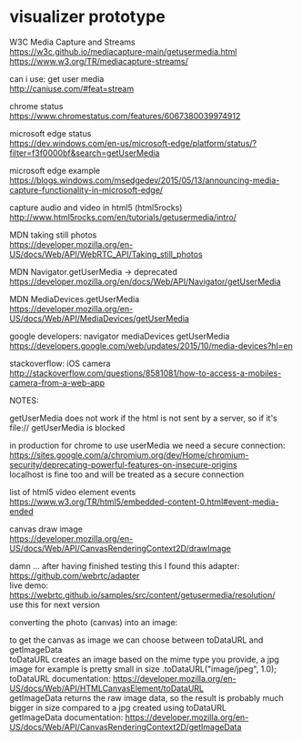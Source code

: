 # visualizer prototype

W3C Media Capture and Streams  
https://w3c.github.io/mediacapture-main/getusermedia.html  
https://www.w3.org/TR/mediacapture-streams/  

can i use: get user media  
http://caniuse.com/#feat=stream  

chrome status  
https://www.chromestatus.com/features/6067380039974912  

microsoft edge status  
https://dev.windows.com/en-us/microsoft-edge/platform/status/?filter=f3f0000bf&search=getUserMedia  

microsoft edge example  
https://blogs.windows.com/msedgedev/2015/05/13/announcing-media-capture-functionality-in-microsoft-edge/  

capture audio and video in html5 (html5rocks)  
http://www.html5rocks.com/en/tutorials/getusermedia/intro/  

MDN taking still photos  
https://developer.mozilla.org/en-US/docs/Web/API/WebRTC_API/Taking_still_photos  

MDN Navigator.getUserMedia -> deprecated  
https://developer.mozilla.org/en/docs/Web/API/Navigator/getUserMedia  

MDN MediaDevices.getUserMedia  
https://developer.mozilla.org/en-US/docs/Web/API/MediaDevices/getUserMedia  

google developers: navigator mediaDevices getUserMedia  
https://developers.google.com/web/updates/2015/10/media-devices?hl=en  

stackoverflow: iOS camera  
http://stackoverflow.com/questions/8581081/how-to-access-a-mobiles-camera-from-a-web-app  

NOTES:

getUserMedia does not work if the html is not sent by a server, so if it's file:// getUserMedia is blocked  

in production for chrome to use userMedia we need a secure connection:  
https://sites.google.com/a/chromium.org/dev/Home/chromium-security/deprecating-powerful-features-on-insecure-origins  
localhost is fine too and will be treated as a secure connection  

list of html5 video element events  
https://www.w3.org/TR/html5/embedded-content-0.html#event-media-ended  

canvas draw image  
https://developer.mozilla.org/en-US/docs/Web/API/CanvasRenderingContext2D/drawImage  

damn ... after having finished testing this I found this adapter:  
https://github.com/webrtc/adapter  
live demo: https://webrtc.github.io/samples/src/content/getusermedia/resolution/  
use this for next version  

converting the photo (canvas) into an image:

to get the canvas as image we can choose between toDataURL and getImageData  
toDataURL creates an image based on the mime type you provide, a jpg image for example is pretty small in size .toDataURL("image/jpeg", 1.0);  
toDataURL documentation: https://developer.mozilla.org/en-US/docs/Web/API/HTMLCanvasElement/toDataURL  
getImageData returns the raw image data, so the result is probably much bigger in size compared to a jpg created using toDataURL  
getImageData documentation: https://developer.mozilla.org/en-US/docs/Web/API/CanvasRenderingContext2D/getImageData  
